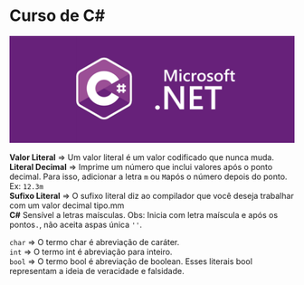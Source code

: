 # Curso de C#

<img src="C Sharp.png">

<b>Valor Literal</b> => Um valor literal é um valor codificado que nunca muda.<br>
<b>Literal Decimal</b> => Imprime um número que inclui valores após o ponto decimal. Para isso, adicionar a letra `m` ou `M`após o número depois do ponto. Ex: `12.3m`<br>
<b>Sufixo Literal</b> => O sufixo literal diz ao compilador que você deseja trabalhar com um valor decimal tipo.mm<br>
<b>C#</b> Sensível a letras maísculas. Obs: Inicia com letra maíscula e após os pontos`.`, não aceita aspas única `''`.

`char` => O termo char é abreviação de caráter.<br>
`int` => O termo int é abreviação para inteiro.<br>
`bool` => O termo bool é abreviação de boolean. Esses literais bool representam a ideia de veracidade e falsidade.<br>
